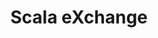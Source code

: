 ---
title: Scala eXchange
logo: /resources/img/scalaexchange.png
location: London
description: "The Scala eXchange will bring together 300+ Scala enthusiasts, software developers, and leading experts."
start: 2 December 2013
end: 3 December 2013
link-out: http://skillsmatter.com/event/scala/scala-exchange-2013
---